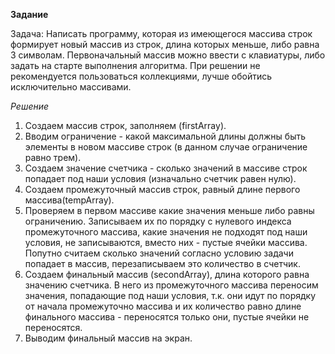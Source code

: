 **Задание**

Задача: Написать программу, которая из имеющегося массива строк формирует новый массив из строк, длина которых меньше, либо равна 3 символам. Первоначальный массив можно ввести с клавиатуры, либо задать на старте выполнения алгоритма. При решении не рекомендуется пользоваться коллекциями, лучше обойтись исключительно массивами.

*Решение*

1. Создаем массив строк, заполняем (firstArray).
2. Вводим  ограничение - какой максимальной длины должны быть элементы в новом массиве строк (в данном случае ограничение равно трем).
3. Создаем значение счетчика - сколько значений в массиве строк попадает под наши условия (изначально счетчик равен нулю).
4. Создаем промежуточный массив строк, равный длине первого массива(tempArray).
5. Проверяем в первом массиве какие значения меньше либо равны ограничению. Записываем их по порядку с нулевого индекса промежуточного массива, какие значения не подходят под наши условия, не записываются, вместо них - пустые ячейки массива. Попутно считаем сколько значений согласно условию задачи попадает в массив, перезаписываем это количество в счетчик.
6. Создаем финальный массив (secondArray), длина которого равна значению счетчика. В него из промежуточного массива переносим значения, попадающие под наши условия, т.к. они идут по порядку от начала промежуточно массива и их количество равно длине финального массива - переносятся только они, пустые ячейки не переносятся.
7. Выводим финальный массив на экран.
